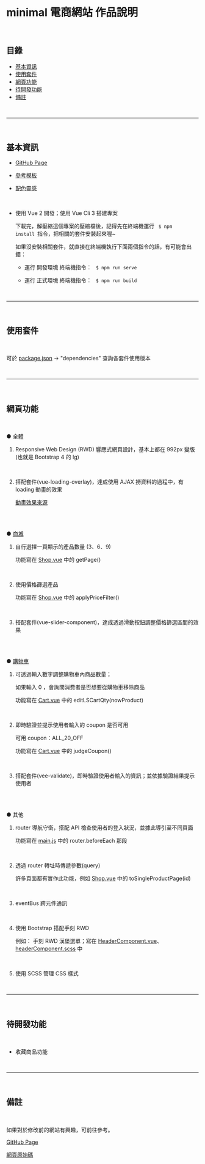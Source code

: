 # minimal 電商網站 作品說明
<br>

## 目錄
- [基本資訊](#基本資訊) 
- [使用套件](#使用套件) 
- [網頁功能](#網頁功能) 
- [待開發功能](#待開發功能) 
- [備註](#備註) 

<br>

---
<br>


## 基本資訊

* [GitHub Page](https://pony-hsieh.github.io/minimal-RWD-Website/dist/#/)

* [參考模板](https://colorlib.com/preview/#winter)

* [配色靈感](https://www.instagram.com/p/CLCCza3IjMs)

<br>

* 使用 Vue 2 開發；使用 Vue Cli 3 搭建專案

    下載完，解壓縮這個專案的壓縮檔後，記得先在終端機運行 
    <code> $ npm install </code>指令，把相關的套件安裝起來喔~

    如果沒安裝相關套件，就直接在終端機執行下面兩個指令的話，有可能會出錯：

    - 運行 開發環境 終端機指令：
    <code> $ npm run serve </code>

    - 運行 正式環境 終端機指令：
    <code> $ npm run build </code>

<br>

---
<br>



## 使用套件
<br>

可於 
[package.json](https://github.com/Pony-Hsieh/minimal-RWD-Website/blob/master/package.json) 
→ "dependencies" 查詢各套件使用版本

<br>

---
<br>



## 網頁功能
<br>

● 全體

1. Responsive Web Design (RWD) 響應式網頁設計，基本上都在 992px 變版(也就是 Bootstrap 4 的 lg)

    <br>

2. 搭配套件(vue-loading-overlay)，達成使用 AJAX 撈資料的過程中，有 loading 動畫的效果

    [動畫效果來源](https://loading.io/)
    
<br>
<br>


● [商城](https://pony-hsieh.github.io/minimal-RWD-Website/dist/#/shop)


1. 自行選擇一頁顯示的產品數量 (3、6、9)
    
    功能寫在 
    [Shop.vue](https://github.com/Pony-Hsieh/minimal-RWD-Website/blob/master/src/views/frontEnd/Shop.vue) 
    中的 getPage()

    <br>


2. 使用價格篩選產品

    功能寫在 
    [Shop.vue](https://github.com/Pony-Hsieh/minimal-RWD-Website/blob/master/src/views/frontEnd/Shop.vue) 
    中的 applyPriceFilter()

    <br>


3. 搭配套件(vue-slider-component)，達成透過滑動按鈕調整價格篩選區間的效果

<br>
<br>



● [購物車](https://pony-hsieh.github.io/minimal-RWD-Website/dist/#/member/cart)


1. 可透過輸入數字調整購物車內商品數量；

    如果輸入 0 ，會詢問消費者是否想要從購物車移除商品

    功能寫在 
    [Cart.vue](https://github.com/Pony-Hsieh/minimal-RWD-Website/blob/master/src/views/frontEnd/Cart.vue)
    中的 editLSCartQty(nowProduct)

    <br>


2. 即時驗證並提示使用者輸入的 coupon 是否可用

    可用 coupon：ALL_20_OFF

    功能寫在 
    [Cart.vue](https://github.com/Pony-Hsieh/minimal-RWD-Website/blob/master/src/views/frontEnd/Cart.vue)
    中的 judgeCoupon()

    <br>
    
    
3. 搭配套件(vee-validate)，即時驗證使用者輸入的資訊；並依據驗證結果提示使用者

<br>
<br>


● 其他

1. router 導航守衛，搭配 API 檢查使用者的登入狀況，並據此導引至不同頁面

    功能寫在 [main.js](https://github.com/Pony-Hsieh/minimal-RWD-Website/blob/master/src/main.js) 
    中的 router.beforeEach 那段
    
    <br>


2. 透過 router 轉址時傳遞參數(query)

    許多頁面都有實作此功能，例如 
    [Shop.vue](https://github.com/Pony-Hsieh/minimal-RWD-Website/blob/master/src/views/frontEnd/Shop.vue) 
    中的 toSingleProductPage(id)

    <br>


3. eventBus 跨元件通訊

    <br>


4. 使用 Bootstrap 搭配手刻 RWD

    例如： 手刻 RWD 漢堡選單；寫在 
    [HeaderComponent.vue](https://github.com/Pony-Hsieh/minimal-RWD-Website/blob/master/src/components/HeaderComponent.vue)、
    [headerComponent.scss](https://github.com/Pony-Hsieh/minimal-RWD-Website/blob/master/src/assets/scss/components/headerComponent.scss)
    中

    <br>


5. 使用 SCSS 管理 CSS 樣式

<br>

---
<br>



## 待開發功能
<br>

* 收藏商品功能

<br>

---
<br>



## 備註
<br>

如果對於修改前的網站有興趣，可前往參考。

[GitHub Page](https://pony-hsieh.github.io/vue-final-homework-2020.12.30/dist/#/)

[網頁原始碼](https://github.com/Pony-Hsieh/vue-final-homework-2020.12.30)



